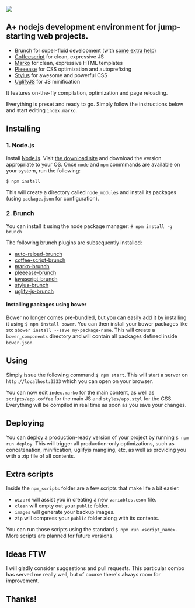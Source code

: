 <img src="http://i1039.photobucket.com/albums/a472/bkuri/g4204_zpsgxzdynlo.png">

A+ nodejs development environment for jump-starting web projects.
-----------------------------------------------------------------

-	[Brunch](http://brunch.io) for super-fluid development (with [some extra help](#brunch)\)
-	[Coffeescript](http://coffeescript.org) for clean, expressive JS
-	[Marko](http://markojs.com) for clean, expressive HTML templates
-	[Pleeease](http://pleeease.io) for CSS optimization and autoprefixing
-	[Stylus](https://learnboost.github.io/stylus/) for awesome and powerful CSS
-	[UglifyJS](http://lisperator.net/uglifyjs) for JS minification

It features on-the-fly compilation, optimization and page reloading.

Everything is preset and ready to go. Simply follow the instructions below and start editing `index.marko`.

Installing
----------

### 1. Node.js

Install [Node.js](http://nodejs.org). Visit [the download site](http://nodejs.org/download/) and download the version appropriate to your OS. Once `node` and `npm` commmands are available on your system, run the following:

`$ npm install`

This will create a directory called `node_modules` and install its packages (using `package.json` for configuration).

### <a name="brunch"></a>2. Brunch

You can install it using the node package manager: `# npm install -g brunch`

The following brunch plugins are subsequently installed:

-	[auto-reload-brunch](https://github.com/brunch/auto-reload-brunch)
-	[coffee-script-brunch](https://github.com/brunch/coffee-script-brunch)
-	[marko-brunch](https://github.com/bkuri/marko-brunch)
-	[pleeease-brunch](https://github.com/iamvdo/pleeease-brunch)
-	[javascript-brunch](https://github.com/brunch/javascript-brunch)
-	[stylus-brunch](https://github.com/brunch/stylus-brunch)
-	[uglify-js-brunch](https://github.com/brunch/uglify-js-brunch)

#### Installing packages using bower

Bower no longer comes pre-bundled, but you can easily add it by installing it using `$ npm install bower`. You can then install your bower packages like so: `$bower install --save my-package-name`. This will create a `bower_components` directory and will contain all packages defined inside `bower.json`.

Using
-----

Simply issue the following command:`$ npm start`. This will start a server on `http://localhost:3333` which you can open on your browser.

You can now edit `index.marko` for the main content, as well as `scripts/app.coffee` for the main JS and `styles/app.styl` for the CSS. Everything will be compiled in real time as soon as you save your changes.

Deploying
---------

You can deploy a production-ready version of your project by running `$ npm run deploy`. This will trigger all production-only optimizations, such as concatenation, minification, uglifyjs mangling, etc, as well as providing you with a zip file of all contents.

Extra scripts
-------------

Inside the `npm_scripts` folder are a few scripts that make life a bit easier.

-	`wizard` will assist you in creating a new `variables.cson` file.
-	`clean` will empty out your `public` folder.
-	`images` will generate your backup images.
-	`zip` will compress your `public` folder along with its contents.

You can run those scripts using the standard `$ npm run <script_name>`. More scripts are planned for future versions.

Ideas FTW
---------

I will gladly consider suggestions and pull requests. This particular combo has served me really well, but of course there's always room for improvement.

Thanks!
-------

